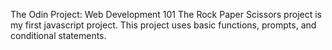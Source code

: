 The Odin Project: Web Development 101 
The Rock Paper Scissors project is my first javascript project. This project uses basic functions, prompts, and conditional statements.